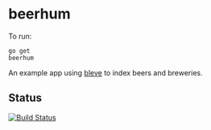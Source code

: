 # beerhum

To run:

```
go get
beerhum
```

An example app using [bleve](http://github.com/blevesearch/bleve) to index beers and breweries.

## Status

[![Build Status](https://travis-ci.org/blevesearch/beer-search.svg?branch=master)](https://travis-ci.org/blevesearch/beer-search)
